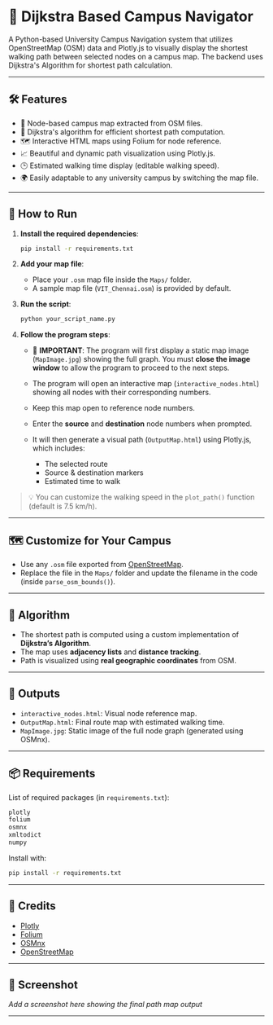 # 🧭 Dijkstra Based Campus Navigator

A Python-based University Campus Navigation system that utilizes OpenStreetMap (OSM) data and Plotly.js to visually display the shortest walking path between selected nodes on a campus map. The backend uses Dijkstra's Algorithm for shortest path calculation.

---

## 🛠 Features

- 📍 Node-based campus map extracted from OSM files.
- 🧠 Dijkstra's algorithm for efficient shortest path computation.
- 🗺️ Interactive HTML maps using Folium for node reference.
- 📈 Beautiful and dynamic path visualization using Plotly.js.
- 🕒 Estimated walking time display (editable walking speed).
- 🌍 Easily adaptable to any university campus by switching the map file.

---

## 🚀 How to Run

1. **Install the required dependencies**:
   ```bash
   pip install -r requirements.txt
   ```

2. **Add your map file**:
   - Place your `.osm` map file inside the `Maps/` folder.
   - A sample map file (`VIT_Chennai.osm`) is provided by default.

3. **Run the script**:
   ```bash
   python your_script_name.py
   ```

4. **Follow the program steps**:
   - 📌 **IMPORTANT**: The program will first display a static map image (`MapImage.jpg`) showing the full graph. 
     You must **close the image window** to allow the program to proceed to the next steps.

   - The program will open an interactive map (`interactive_nodes.html`) showing all nodes with their corresponding numbers.
   - Keep this map open to reference node numbers.
   - Enter the **source** and **destination** node numbers when prompted.
   - It will then generate a visual path (`OutputMap.html`) using Plotly.js, which includes:
     - The selected route
     - Source & destination markers
     - Estimated time to walk

> 💡 You can customize the walking speed in the `plot_path()` function (default is 7.5 km/h).

---

## 🗺️ Customize for Your Campus

- Use any `.osm` file exported from [OpenStreetMap](https://www.openstreetmap.org/).
- Replace the file in the `Maps/` folder and update the filename in the code (inside `parse_osm_bounds()`).

---

## 🧮 Algorithm

- The shortest path is computed using a custom implementation of **Dijkstra’s Algorithm**.
- The map uses **adjacency lists** and **distance tracking**.
- Path is visualized using **real geographic coordinates** from OSM.

---

## 📂 Outputs

- `interactive_nodes.html`: Visual node reference map.
- `OutputMap.html`: Final route map with estimated walking time.
- `MapImage.jpg`: Static image of the full node graph (generated using OSMnx).

---

## 📦 Requirements

List of required packages (in `requirements.txt`):

```txt
plotly
folium
osmnx
xmltodict
numpy
```

Install with:

```bash
pip install -r requirements.txt
```

---

## 🙌 Credits

- [Plotly](https://plotly.com/)
- [Folium](https://python-visualization.github.io/folium/)
- [OSMnx](https://github.com/gboeing/osmnx)
- [OpenStreetMap](https://www.openstreetmap.org/)

---

## 📸 Screenshot

*Add a screenshot here showing the final path map output*

---
